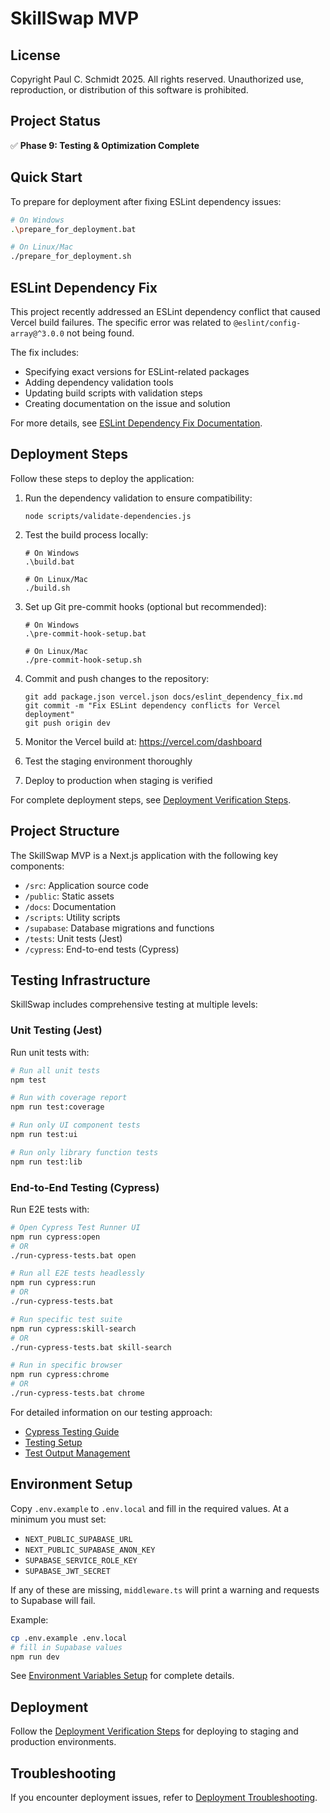# SkillSwap MVP

## License

Copyright Paul C. Schmidt 2025. All rights reserved. Unauthorized use, reproduction, or distribution of this software is prohibited.

## Project Status

✅ **Phase 9: Testing & Optimization Complete**

## Quick Start

To prepare for deployment after fixing ESLint dependency issues:

```bash
# On Windows
.\prepare_for_deployment.bat

# On Linux/Mac
./prepare_for_deployment.sh
```

## ESLint Dependency Fix

This project recently addressed an ESLint dependency conflict that caused Vercel build failures. The specific error was related to `@eslint/config-array@^3.0.0` not being found. 

The fix includes:
- Specifying exact versions for ESLint-related packages
- Adding dependency validation tools
- Updating build scripts with validation steps
- Creating documentation on the issue and solution

For more details, see [ESLint Dependency Fix Documentation](docs/eslint_dependency_fix.md).

## Deployment Steps

Follow these steps to deploy the application:

1. Run the dependency validation to ensure compatibility:
   ```
   node scripts/validate-dependencies.js
   ```

2. Test the build process locally:
   ```
   # On Windows
   .\build.bat
   
   # On Linux/Mac 
   ./build.sh
   ```

3. Set up Git pre-commit hooks (optional but recommended):
   ```
   # On Windows
   .\pre-commit-hook-setup.bat
   
   # On Linux/Mac
   ./pre-commit-hook-setup.sh
   ```

4. Commit and push changes to the repository:
   ```
   git add package.json vercel.json docs/eslint_dependency_fix.md
   git commit -m "Fix ESLint dependency conflicts for Vercel deployment"
   git push origin dev
   ```

5. Monitor the Vercel build at: https://vercel.com/dashboard

6. Test the staging environment thoroughly

7. Deploy to production when staging is verified

For complete deployment steps, see [Deployment Verification Steps](docs/deployment_verification_steps.md).

## Project Structure

The SkillSwap MVP is a Next.js application with the following key components:

- `/src`: Application source code
- `/public`: Static assets
- `/docs`: Documentation
- `/scripts`: Utility scripts
- `/supabase`: Database migrations and functions
- `/tests`: Unit tests (Jest)
- `/cypress`: End-to-end tests (Cypress)

## Testing Infrastructure

SkillSwap includes comprehensive testing at multiple levels:

### Unit Testing (Jest)

Run unit tests with:
```bash
# Run all unit tests
npm test

# Run with coverage report
npm run test:coverage

# Run only UI component tests
npm run test:ui

# Run only library function tests
npm run test:lib
```

### End-to-End Testing (Cypress)

Run E2E tests with:
```bash
# Open Cypress Test Runner UI
npm run cypress:open
# OR
./run-cypress-tests.bat open

# Run all E2E tests headlessly
npm run cypress:run
# OR
./run-cypress-tests.bat

# Run specific test suite
npm run cypress:skill-search
# OR
./run-cypress-tests.bat skill-search

# Run in specific browser
npm run cypress:chrome
# OR
./run-cypress-tests.bat chrome
```

For detailed information on our testing approach:
- [Cypress Testing Guide](docs/cypress_testing_guide.md)
- [Testing Setup](docs/testing_setup.md)
- [Test Output Management](docs/test_output_management.md)

## Environment Setup

Copy `.env.example` to `.env.local` and fill in the required values. At a minimum you must set:

- `NEXT_PUBLIC_SUPABASE_URL`
- `NEXT_PUBLIC_SUPABASE_ANON_KEY`
- `SUPABASE_SERVICE_ROLE_KEY`
- `SUPABASE_JWT_SECRET`

If any of these are missing, `middleware.ts` will print a warning and requests to Supabase will fail.

Example:

```bash
cp .env.example .env.local
# fill in Supabase values
npm run dev
```

See [Environment Variables Setup](docs/environment_variables_setup.md) for complete details.

## Deployment

Follow the [Deployment Verification Steps](docs/deployment_verification_steps.md) for deploying to staging and production environments.

## Troubleshooting

If you encounter deployment issues, refer to [Deployment Troubleshooting](docs/deployment_troubleshooting.md).
